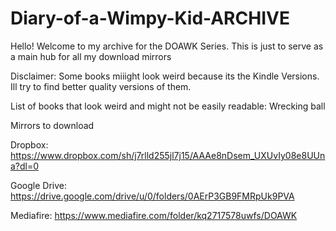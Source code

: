 # Diary-of-a-Wimpy-Kid-ARCHIVE
Hello! Welcome to my archive for the DOAWK Series. This is just to serve as a main hub for all my download mirrors

Disclaimer: Some books miiight look weird because its the Kindle Versions. Ill try to find better quality versions of them.

List of books that look weird and might not be easily readable: Wrecking ball

Mirrors to download

Dropbox: https://www.dropbox.com/sh/j7rlld255jl7j15/AAAe8nDsem_UXUvIy08e8UUna?dl=0

Google Drive: https://drive.google.com/drive/u/0/folders/0AErP3GB9FMRpUk9PVA

Mediafire: https://www.mediafire.com/folder/kq2717578uwfs/DOAWK

